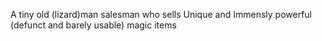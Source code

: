 A tiny old (lizard)man salesman who sells Unique and Immensly powerful (defunct and barely usable) magic items